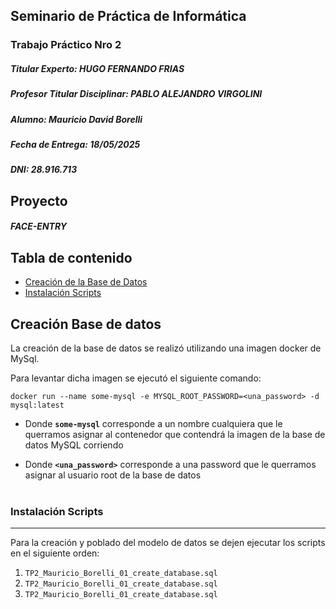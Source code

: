 ## Seminario de Práctica de Informática
### Trabajo Práctico Nro 2

##### Titular Experto: HUGO FERNANDO FRIAS
##### Profesor Titular Disciplinar: PABLO ALEJANDRO VIRGOLINI
##### Alumno: Mauricio David Borelli
##### Fecha de Entrega: 18/05/2025
##### DNI: 28.916.713

## Proyecto 

##### FACE-ENTRY

## Tabla de contenido

* [Creación de la Base de Datos](#creación-base-de-datos)
* [Instalación Scripts](#instalación-scripts)

## Creación Base de datos

La creación de la base de datos se realizó utilizando una imagen docker de MySql. 

Para levantar dicha imagen se ejecutó el siguiente comando:
```
docker run --name some-mysql -e MYSQL_ROOT_PASSWORD=<una_password> -d mysql:latest
```

- Donde **`some-mysql`** corresponde a un nombre cualquiera que le querramos asignar al contenedor que contendrá la imagen de la base de datos MySQL corriendo

- Donde **`<una_password>`** corresponde a una password que le querramos asignar al usuario root de la base de datos
<br></br>

### Instalación Scripts
___
Para la creación y poblado del modelo de datos se dejen ejecutar los scripts en el siguiente orden:

1. `TP2_Mauricio_Borelli_01_create_database.sql`
2. `TP2_Mauricio_Borelli_01_create_database.sql`
3. `TP2_Mauricio_Borelli_01_create_database.sql`